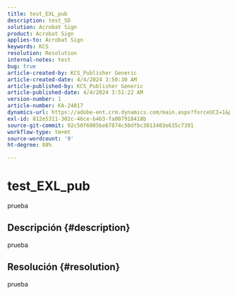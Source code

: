 ```yaml
---
title: test_EXL_pub
description: test_SD
solution: Acrobat Sign
product: Acrobat Sign
applies-to: Acrobat Sign
keywords: KCS
resolution: Resolution
internal-notes: test
bug: true
article-created-by: KCS_Publisher Generic
article-created-date: 4/4/2024 3:50:30 AM
article-published-by: KCS_Publisher Generic
article-published-date: 4/4/2024 3:51:22 AM
version-number: 1
article-number: KA-24017
dynamics-url: https://adobe-ent.crm.dynamics.com/main.aspx?forceUCI=1&pagetype=entityrecord&etn=knowledgearticle&id=4d8d7675-36f2-ee11-904c-6045bd0065f9
exl-id: 812e5311-302c-46ce-b4b3-fa007918418b
source-git-commit: 92c50f6005be67874c50dfbc3013403e635c7391
workflow-type: tm+mt
source-wordcount: '9'
ht-degree: 88%

---
```


# test_EXL_pub


prueba

## Descripción {#description}

prueba

## Resolución {#resolution}


prueba
